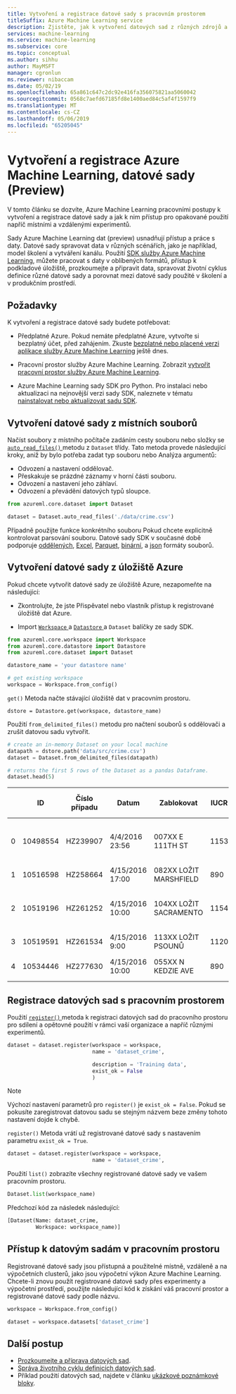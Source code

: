 ```yaml
---
title: Vytvoření a registrace datové sady s pracovním prostorem
titleSuffix: Azure Machine Learning service
description: Zjistěte, jak k vytvoření datových sad z různých zdrojů a registraci datových sad v pracovním prostoru
services: machine-learning
ms.service: machine-learning
ms.subservice: core
ms.topic: conceptual
ms.author: sihhu
author: MayMSFT
manager: cgronlun
ms.reviewer: nibaccam
ms.date: 05/02/19
ms.openlocfilehash: 65a861c647c2dc92e416fa356075821aa5060042
ms.sourcegitcommit: 0568c7aefd67185fd8e1400aed84c5af4f1597f9
ms.translationtype: MT
ms.contentlocale: cs-CZ
ms.lasthandoff: 05/06/2019
ms.locfileid: "65205045"
---
```

# <a name="create-and-register-azure-machine-learning-datasets-preview"></a>Vytvoření a registrace Azure Machine Learning, datové sady (Preview)

V tomto článku se dozvíte, Azure Machine Learning pracovními postupy k vytvoření a registrace datové sady a jak k nim přístup pro opakované použití napříč místními a vzdálenými experimentů.

Sady Azure Machine Learning dat (preview) usnadňují přístup a práce s daty. Datové sady spravovat data v různých scénářích, jako je například, model školení a vytváření kanálu. Použití [SDK služby Azure Machine Learning](https://docs.microsoft.com/python/api/overview/azure/ml/intro?view=azure-ml-py), můžete pracovat s daty v oblíbených formátů, přístup k podkladové úložiště, prozkoumejte a připravit data, spravovat životní cyklus definice různé datové sady a porovnat mezi datové sady použité v školení a v produkčním prostředí.

## <a name="prerequisites"></a>Požadavky

K vytvoření a registrace datové sady budete potřebovat:

* Předplatné Azure. Pokud nemáte předplatné Azure, vytvořte si bezplatný účet, před zahájením. Zkuste [bezplatné nebo placené verzi aplikace služby Azure Machine Learning](https://aka.ms/AMLFree) ještě dnes.

* Pracovní prostor služby Azure Machine Learning. Zobrazit [vytvořit pracovní prostor služby Azure Machine Learning](https://docs.microsoft.com/azure/machine-learning/service/setup-create-workspace).

* Azure Machine Learning sady SDK pro Python. Pro instalaci nebo aktualizaci na nejnovější verzi sady SDK, naleznete v tématu [nainstalovat nebo aktualizovat sadu SDK](https://docs.microsoft.com/python/api/overview/azure/ml/install?view=azure-ml-py).

## <a name="create-datasets-from-local-files"></a>Vytvoření datové sady z místních souborů

Načíst soubory z místního počítače zadáním cesty souboru nebo složky se [ `auto_read_files()` ](https://docs.microsoft.com/python/api/azureml-core/azureml.core.dataset(class)?view=azure-ml-py#auto-read-files-path--include-path-false-) metodu z `Dataset` třídy.  Tato metoda provede následující kroky, aniž by bylo potřeba zadat typ souboru nebo Analýza argumentů:

* Odvození a nastavení oddělovač.
* Přeskakuje se prázdné záznamy v horní části souboru.
* Odvození a nastavení jeho záhlaví.
* Odvození a převádění datových typů sloupce.

```Python
from azureml.core.dataset import Dataset

dataset = Dataset.auto_read_files('./data/crime.csv')
```

Případně použijte funkce konkrétního souboru Pokud chcete explicitně kontrolovat parsování souboru. Datové sady SDK v současné době podporuje [oddělených](https://docs.microsoft.com/python/api/azureml-core/azureml.core.dataset.dataset?view=azure-ml-py#from-delimited-files-path--separator------header--promoteheadersbehavior-allfileshavesameheaders--3---encoding--fileencoding-utf8--0---quoting-false--infer-column-types-true--skip-rows-0--skip-mode--skiplinesbehavior-norows--0---comment-none--include-path-false--archive-options-none-), [Excel](https://docs.microsoft.com/python/api/azureml-core/azureml.core.dataset.dataset?view=azure-ml-py#from-excel-files-path--sheet-name-none--use-column-headers-false--skip-rows-0--include-path-false--infer-column-types-true-), [Parquet](https://docs.microsoft.com/python/api/azureml-core/azureml.core.dataset.dataset?view=azure-ml-py#from-parquet-files-path--include-path-false-), [binární](https://docs.microsoft.com/python/api/azureml-core/azureml.core.dataset.dataset?view=azure-ml-py#from-binary-files-path-), a [json](https://docs.microsoft.com/python/api/azureml-core/azureml.core.dataset.dataset?view=azure-ml-py#from-json-files-path--encoding--fileencoding-utf8--0---flatten-nested-arrays-false--include-path-false-) formáty souborů.

## <a name="create-datasets-from-azure-datastores"></a>Vytvoření datové sady z úložiště Azure

Pokud chcete vytvořit datové sady ze úložiště Azure, nezapomeňte na následující:

* Zkontrolujte, že jste Přispěvatel nebo vlastník přístup k registrované úložiště dat Azure.

* Import [ `Workspace` ](https://docs.microsoft.com/python/api/azureml-core/azureml.core.workspace.workspace?view=azure-ml-py) a [ `Datastore` ](https://docs.microsoft.com/python/api/azureml-core/azureml.core.datastore(class)?view=azure-ml-py#definition) a `Dataset` balíčky ze sady SDK.

```Python
from azureml.core.workspace import Workspace
from azureml.core.datastore import Datastore
from azureml.core.dataset import Dataset

datastore_name = 'your datastore name'

# get existing workspace
workspace = Workspace.from_config()
```

 `get()` Metoda načte stávající úložiště dat v pracovním prostoru.

```
dstore = Datastore.get(workspace, datastore_name)
```

Použití `from_delimited_files()` metodu pro načtení souborů s oddělovači a zrušit datovou sadu vytvořit.

```Python
# create an in-memory Dataset on your local machine
datapath = dstore.path('data/src/crime.csv')
dataset = Dataset.from_delimited_files(datapath)

# returns the first 5 rows of the Dataset as a pandas Dataframe.
dataset.head(5)
```

||ID|Číslo případu|Datum|Zablokovat|IUCR|Primární typ|Popis|Popis umístění|Zadržení|Domácí|...|Dál|Oblast komunity|Úřadu FBI kódu|Souřadnici x|Souřadnice Y|Rok|Aktualizace|Zeměpisná šířka|Zeměpisná délka|Umístění|
|--|--|---|---|---|---|----|------|-------|------|-----|---|----|----|-----|-----|------|----|-----|----|----|-----
|0|10498554|HZ239907|4/4/2016 23:56|007XX E 111TH ST|1153|PODVODNÝ POSTUPEM|KRÁDEŽE FINANČNÍ IDENTITY PŘES 300 USD|OSTATNÍ|FALSE|FALSE|...|9|50|11|1183356|1831503|2016|5/11/2016 15:48|41.69283384|-87.60431945|(41.692833841, -87.60431945)|
1|10516598|HZ258664|4/15/2016 17:00|082XX LOŽIT MARSHFIELD|890|KRÁDEŽ| ZE SESTAVENÍ|MÍSTO POBYTU|FALSE|FALSE|...|21|71|6|1166776|1850053|2016|5/12/2016 15:48|41.74410697|-87.66449429|(41.744106973, -87.664494285)
2|10519196|HZ261252|4/15/2016 10:00|104XX LOŽIT SACRAMENTO|1154|PODVODNÝ POSTUPEM|KRÁDEŽE FINANČNÍ IDENTITY 300 USD A V ČÁSTI|MÍSTO POBYTU|FALSE|FALSE|...|19|74|11|||2016|5/12/2016 15:50
3|10519591|HZ261534|4/15/2016 9:00|113XX LOŽIT PSOUNŮ|1120|PODVODNÝ POSTUPEM|PADĚLÁNÍ|MÍSTO POBYTU|FALSE|FALSE|...|9|49|10|||2016|5/13/2016 15:51
4|10534446|HZ277630|4/15/2016 10:00|055XX N KEDZIE AVE|890|KRÁDEŽ|ZE SESTAVENÍ|ŠKOLA, VEŘEJNÁ, VYTVÁŘENÍ|FALSE|FALSE|...|40|13|6|||2016|5/25/2016 15:59|

## <a name="register-your-datasets-with-workspace"></a>Registrace datových sad s pracovním prostorem

Použití [ `register()` ](https://docs.microsoft.com/python/api/azureml-core/azureml.core.dataset.dataset?view=azure-ml-py#register-workspace--name--description-none--tags-none--visible-true--exist-ok-false--update-if-exist-false-) metoda k registraci datových sad do pracovního prostoru pro sdílení a opětovné použití v rámci vaší organizace a napříč různými experimentů.

```Python
dataset = dataset.register(workspace = workspace,
                           name = 'dataset_crime',

                           description = 'Training data',
                           exist_ok = False
                           )
```

>[!NOTE]
> Výchozí nastavení parametrů pro `register()` je `exist_ok = False`. Pokud se pokusíte zaregistrovat datovou sadu se stejným názvem beze změny tohoto nastavení dojde k chybě.

`register()` Metoda vrátí už registrované datové sady s nastavením parametru `exist_ok = True`.

```Python
dataset = dataset.register(workspace = workspace,
                           name = 'dataset_crime',
```

Použití `list()` zobrazíte všechny registrované datové sady ve vašem pracovním prostoru.

```Python
Dataset.list(workspace_name)
```

Předchozí kód za následek následující:

```Python
[Dataset(Name: dataset_crime,
         Workspace: workspace_name)]
```

## <a name="access-datasets-in-workspace"></a>Přístup k datovým sadám v pracovním prostoru

Registrované datové sady jsou přístupná a použitelné místně, vzdáleně a na výpočetních clusterů, jako jsou výpočetní výkon Azure Machine Learning. Chcete-li znovu použít registrované datové sady přes experimenty a výpočetní prostředí, použijte následující kód k získání váš pracovní prostor a registrované datové sady podle názvu.

```Python
workspace = Workspace.from_config()

dataset = workspace.datasets['dataset_crime']
```

## <a name="next-steps"></a>Další postup

* [Prozkoumejte a příprava datových sad](how-to-explore-prepare-data.md).
* [Správa životního cyklu definicích datových sad](how-to-manage-dataset-definitions.md).
* Příklad použití datových sad, najdete v článku [ukázkové poznámkové bloky](https://aka.ms/dataset-tutorial).
